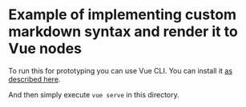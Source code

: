 # Example of implementing custom markdown syntax and render it to Vue nodes

To run this for prototyping you can use Vue CLI. You can install it [as described here](https://cli.vuejs.org/guide/prototyping.html).

And then simply execute `vue serve` in this directory.